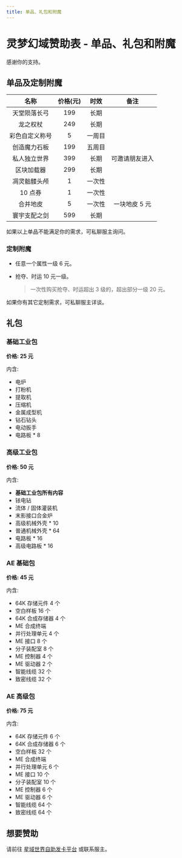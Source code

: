```yaml
---
title: 单品、礼包和附魔
---
```


# 灵梦幻域赞助表 - 单品、礼包和附魔

感谢你的支持。

## 单品及定制附魔

|      名称      | 价格(元) |  时效  |      备注      |
| :------------: | :------: | :----: | :------------: |
|  天堂陨落长弓  |   199    |  长期  |                |
|    龙之权杖    |   249    |  长期  |                |
| 彩色自定义称号 |    5     | 一周目 |                |
|  创造魔力石板  |   199    | 五周目 |                |
|  私人独立世界  |   399    |  长期  | 可邀请朋友进入 |
|   区块加载器   |   299    |  长期  |                |
|  凋灵骷髅头颅  |    1     | 一次性 |                |
|    10 点券     |    1     | 一次性 |                |
|    合并地皮    |    5     | 一次性 | 一块地皮 5 元  |
|  寰宇支配之剑  |   599    |  长期  |                |

如果以上单品不能满足你的需求，可私聊服主询问。

### 定制附魔

- 任意一个属性一级 6 元。

- 抢夺、时运 10 元一级。

  > 一次性购买抢夺、时运超出 3 级的，超出部分一级 20 元。

如果你有其它定制需求，可私聊服主详谈。

## 礼包

### 基础工业包

**价格: 25 元**

内含:

- 电炉
- 打粉机
- 提取机
- 压缩机
- 金属成型机
- 钻石钻头
- 电动扳手
- 电路板 * 8

### 高级工业包

**价格: 50 元**

内含:

- **基础工业包所有内容**
- 铱电钻
- 流体 / 固体灌装机
- 末影接口合金炉
- 高级机械外壳 * 10
- 普通机械外壳 * 64
- 电路板 * 16
- 高级电路板 * 16

### AE 基础包

**价格: 45 元**

内含:

- 64K 存储元件 4 个
- 空白样板 16 个
- 64K 合成存储器 4 个
- ME 合成终端
- 并行处理单元 4 个
- ME 接口 8 个
- 分子装配室 8 个
- ME 控制器 4 个
- ME 驱动器 2 个
- 智能线缆 32 个
- 致密线缆 32 个

### AE 高级包

**价格: 75 元**

内含:

- 64K 存储元件 6 个
- 64K 合成存储器 6 个
- 空白样板 32 个
- ME 合成终端
- 并行处理单元 6 个
- ME 接口 10 个
- 分子装配室 10 个
- ME 控制器 6 个
- ME 驱动器 6 个
- 智能线缆 64 个
- 致密线缆 64 个

## 想要赞助

请前往 [星域世界自助发卡平台](https://pay.mcstaralliance.com) 或联系服主。

